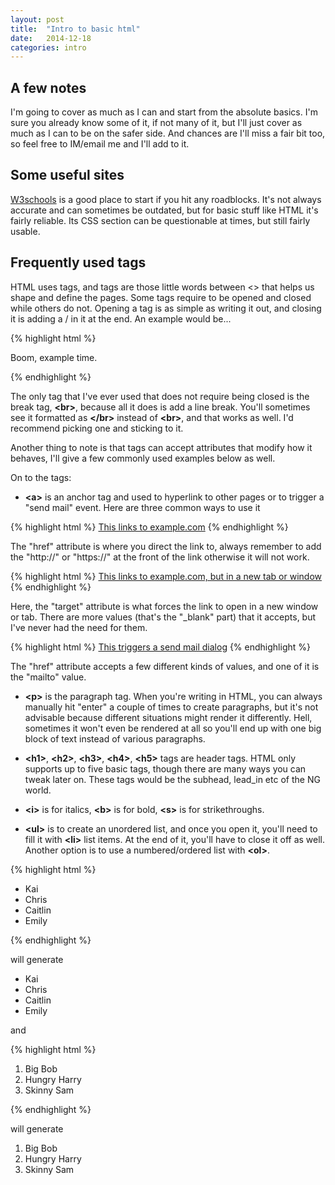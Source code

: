 ```yaml
---
layout: post
title:  "Intro to basic html"
date:   2014-12-18
categories: intro
---
```


A few notes
----------- 

I'm going to cover as much as I can and start from the absolute basics. I'm sure you already know some of it, if not many of it, but I'll just cover as much as I can to be on the safer side. And chances are I'll miss a fair bit too, so feel free to IM/email me and I'll add to it.

Some useful sites
-----------------

[W3schools][w3schools] is a good place to start if you hit any roadblocks. It's not always accurate and can sometimes be outdated, but for basic stuff like HTML it's fairly reliable. Its CSS section can be questionable at times, but still fairly usable.

Frequently used tags
--------------------

HTML uses tags, and tags are those little words between <> that helps us shape and define the pages. Some tags require to be opened and closed while others do not. Opening a tag is as simple as writing it out, and closing it is adding a / in it at the end. An example would be...

{% highlight html %}

<p> Boom, example time. </p>

{% endhighlight %}

The only tag that I've ever used that does not require being closed is the break tag, <b>&lt;br&gt;</b>, because all it does is add a line break. You'll sometimes see it formatted as <b>&lt;/br&gt;</b> instead of <b>&lt;br&gt;</b>, and that works as well. I'd recommend picking one and sticking to it.

Another thing to note is that tags can accept attributes that modify how it behaves, I'll give a few commonly used examples below as well.


On to the tags:


* <b>&lt;a&gt;</b> is an anchor tag and used to hyperlink to other pages or to trigger a "send mail" event. Here are three common ways to use it

{% highlight html %}
<a href="http://www.example.com">This links to example.com</a>
{% endhighlight %}

The "href" attribute is where you direct the link to, always remember to add the "http://" or "https://" at the front of the link otherwise it will not work.

{% highlight html %}
<a href="http://www.example.com" target="_blank">This links to example.com, but in a new tab or window</a>
{% endhighlight %}

Here, the "target" attribute is what forces the link to open in a new window or tab. There are more values (that's the "_blank" part) that it accepts, but I've never had the need for them.

{% highlight html %}
<a href="mailto:email@example.com">This triggers a send mail dialog</a>
{% endhighlight %}

The "href" attribute accepts a few different kinds of values, and one of it is the "mailto" value. 



* <b>&lt;p&gt;</b> is the paragraph tag. When you're writing in HTML, you can always manually hit "enter" a couple of times to create paragraphs, but it's not advisable because different situations might render it differently. Hell, sometimes it won't even be rendered at all so you'll end up with one big block of text instead of various paragraphs.

* <b>&lt;h1&gt;</b>, <b>&lt;h2&gt;</b>, <b>&lt;h3&gt;</b>, <b>&lt;h4&gt;</b>, <b>&lt;h5&gt;</b> tags are header tags. HTML only supports up to five basic tags, though there are many ways you can tweak later on. These tags would be the subhead, lead_in etc of the NG world.

* <b>&lt;i&gt;</b> is for italics, <b>&lt;b&gt;</b> is for bold, <b>&lt;s&gt;</b> is for strikethroughs.

* <b>&lt;ul&gt;</b> is to create an unordered list, and once you open it, you'll need to fill it with <b>&lt;li&gt;</b> list items. At the end of it, you'll have to close it off as well. Another option is to use a numbered/ordered list with <b>&lt;ol&gt;</b>.

{% highlight html %}

<ul>
    <li>Kai</li>
    <li>Chris</li>
    <li>Caitlin</li>
    <li>Emily</li>
</ul>

{% endhighlight %}


will generate 

* Kai
* Chris
* Caitlin
* Emily

and

{% highlight html %}

<ol>
    <li>Big Bob</li>
    <li>Hungry Harry</li>
    <li>Skinny Sam</li>
</ol>

{% endhighlight %}

will generate


1. Big Bob
2. Hungry Harry
3. Skinny Sam


[w3schools]:    http://w3schools.com
